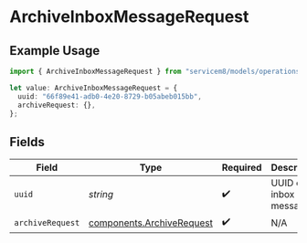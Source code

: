 # ArchiveInboxMessageRequest

## Example Usage

```typescript
import { ArchiveInboxMessageRequest } from "servicem8/models/operations";

let value: ArchiveInboxMessageRequest = {
  uuid: "66f89e41-adb0-4e20-8729-b05abeb015bb",
  archiveRequest: {},
};
```

## Fields

| Field                                                                  | Type                                                                   | Required                                                               | Description                                                            |
| ---------------------------------------------------------------------- | ---------------------------------------------------------------------- | ---------------------------------------------------------------------- | ---------------------------------------------------------------------- |
| `uuid`                                                                 | *string*                                                               | :heavy_check_mark:                                                     | UUID of the inbox message                                              |
| `archiveRequest`                                                       | [components.ArchiveRequest](../../models/components/archiverequest.md) | :heavy_check_mark:                                                     | N/A                                                                    |